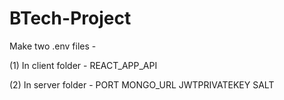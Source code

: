 # BTech-Project

Make two .env files - 

(1) In client folder -
    REACT_APP_API
    
(2) In server folder - 
    PORT
    MONGO_URL
    JWTPRIVATEKEY
    SALT
